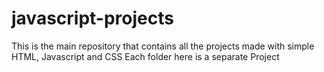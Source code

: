 # javascript-projects

This is the main repository that contains all the projects made with simple HTML, Javascript and CSS
Each folder here is a separate Project
